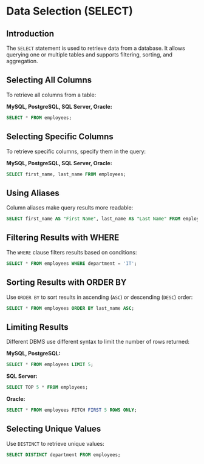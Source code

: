 # Data Selection (SELECT)

## Introduction
The `SELECT` statement is used to retrieve data from a database. It allows querying one or multiple tables and supports filtering, sorting, and aggregation.

## Selecting All Columns
To retrieve all columns from a table:

**MySQL, PostgreSQL, SQL Server, Oracle:**
```sql
SELECT * FROM employees;
```

## Selecting Specific Columns
To retrieve specific columns, specify them in the query:

**MySQL, PostgreSQL, SQL Server, Oracle:**
```sql
SELECT first_name, last_name FROM employees;
```

## Using Aliases
Column aliases make query results more readable:
```sql
SELECT first_name AS "First Name", last_name AS "Last Name" FROM employees;
```

## Filtering Results with WHERE
The `WHERE` clause filters results based on conditions:
```sql
SELECT * FROM employees WHERE department = 'IT';
```

## Sorting Results with ORDER BY
Use `ORDER BY` to sort results in ascending (`ASC`) or descending (`DESC`) order:
```sql
SELECT * FROM employees ORDER BY last_name ASC;
```

## Limiting Results
Different DBMS use different syntax to limit the number of rows returned:

**MySQL, PostgreSQL:**
```sql
SELECT * FROM employees LIMIT 5;
```

**SQL Server:**
```sql
SELECT TOP 5 * FROM employees;
```

**Oracle:**
```sql
SELECT * FROM employees FETCH FIRST 5 ROWS ONLY;
```

## Selecting Unique Values
Use `DISTINCT` to retrieve unique values:
```sql
SELECT DISTINCT department FROM employees;
```


